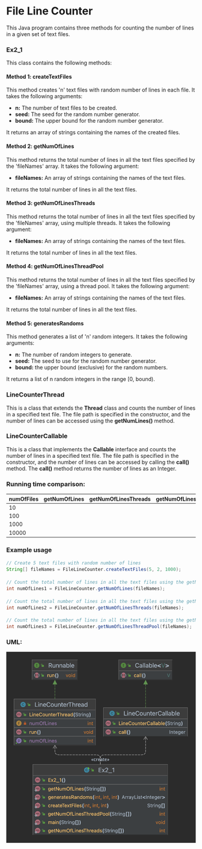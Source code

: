 # File Line Counter
This Java program contains three methods for counting the number of lines in a given set of text files.
### Ex2_1
This class contains the following methods:
#### Method 1: createTextFiles

This method creates 'n' text files with random number of lines in each file. It takes the following arguments:

- __n:__ The number of text files to be created.
- __seed:__ The seed for the random number generator.
- __bound:__ The upper bound for the random number generator.

It returns an array of strings containing the names of the created files.

#### Method 2: getNumOfLines

This method returns the total number of lines in all the text files specified by the 'fileNames' array. It takes the following argument:

- __fileNames:__ An array of strings containing the names of the text files.

It returns the total number of lines in all the text files.

#### Method 3: getNumOfLinesThreads

This method returns the total number of lines in all the text files specified by the 'fileNames' array, using multiple threads. It takes the following argument:

- __fileNames:__ An array of strings containing the names of the text files.

It returns the total number of lines in all the text files.

#### Method 4: getNumOfLinesThreadPool

This method returns the total number of lines in all the text files specified by the 'fileNames' array, using a thread pool. It takes the following argument:

- __fileNames:__ An array of strings containing the names of the text files.

It returns the total number of lines in all the text files.

#### Method 5: generatesRandoms

This method generates a list of 'n' random integers. It takes the following arguments:
- __n:__ The number of random integers to generate.
- __seed:__ The seed to use for the random number generator.
- __bound:__ the upper bound (exclusive) for the random numbers.

It returns a list of n random integers in the range [0, bound).

### LineCounterThread
This is a class that extends the **Thread** class and counts the number of lines in a specified text file. The file path is specified in the constructor, and the number of lines can be accessed using the **getNumLines()** method.

### LineCounterCallable
This is a class that implements the **Callable** interface and counts the number of lines in a specified text file. The file path is specified in the constructor, and the number of lines can be accessed by calling the **call()** method. The **call()** method returns the number of lines as an Integer.

### Running time comparison:
| numOfFiles | getNumOfLines | getNumOfLinesThreads | getNumOfLinesThreadPool |
|------------|---------------|----------------------|-------------------------|
| 10         |               |                      |                         |
| 100        |               |                      |                         |
| 1000       |               |                      |                         |
| 10000      |               |                      |                         |

### Example usage

```Java
// Create 5 text files with random number of lines
String[] fileNames = FileLineCounter.createTextFiles(5, 2, 1000);

// Count the total number of lines in all the text files using the getNumOfLines method
int numOfLines1 = FileLineCounter.getNumOfLines(fileNames);

// Count the total number of lines in all the text files using the getNumOfLinesThreads method
int numOfLines2 = FileLineCounter.getNumOfLinesThreads(fileNames);

// Count the total number of lines in all the text files using the getNumOfLinesThreadPool method
int numOfLines3 = FileLineCounter.getNumOfLinesThreadPool(fileNames);
```
### UML: 
![UML](https://github.com/Lara1011/OOP_2/blob/4eeeac4675b2547e8a4b27c3b77644b418ddee48/UML.png)